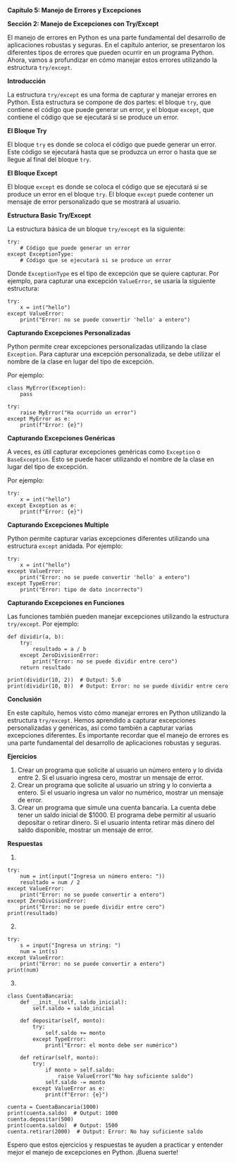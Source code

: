 **Capítulo 5: Manejo de Errores y Excepciones**

**Sección 2: Manejo de Excepciones con Try/Except**

El manejo de errores en Python es una parte fundamental del desarrollo de aplicaciones robustas y seguras. En el capítulo anterior, se presentaron los diferentes tipos de errores que pueden ocurrir en un programa Python. Ahora, vamos a profundizar en cómo manejar estos errores utilizando la estructura `try/except`.

**Introducción**

La estructura `try/except` es una forma de capturar y manejar errores en Python. Esta estructura se compone de dos partes: el bloque `try`, que contiene el código que puede generar un error, y el bloque `except`, que contiene el código que se ejecutará si se produce un error.

**El Bloque Try**

El bloque `try` es donde se coloca el código que puede generar un error. Este código se ejecutará hasta que se produzca un error o hasta que se llegue al final del bloque `try`.

**El Bloque Except**

El bloque `except` es donde se coloca el código que se ejecutará si se produce un error en el bloque `try`. El bloque `except` puede contener un mensaje de error personalizado que se mostrará al usuario.

**Estructura Basic Try/Except**

La estructura básica de un bloque `try/except` es la siguiente:
```
try:
    # Código que puede generar un error
except ExceptionType:
    # Código que se ejecutará si se produce un error
```
Donde `ExceptionType` es el tipo de excepción que se quiere capturar. Por ejemplo, para capturar una excepción `ValueError`, se usaría la siguiente estructura:
```
try:
    x = int("hello")
except ValueError:
    print("Error: no se puede convertir 'hello' a entero")
```
**Capturando Excepciones Personalizadas**

Python permite crear excepciones personalizadas utilizando la clase `Exception`. Para capturar una excepción personalizada, se debe utilizar el nombre de la clase en lugar del tipo de excepción.

Por ejemplo:
```
class MyError(Exception):
    pass

try:
    raise MyError("Ha ocurrido un error")
except MyError as e:
    print(f"Error: {e}")
```
**Capturando Excepciones Genéricas**

A veces, es útil capturar excepciones genéricas como `Exception` o `BaseException`. Esto se puede hacer utilizando el nombre de la clase en lugar del tipo de excepción.

Por ejemplo:
```
try:
    x = int("hello")
except Exception as e:
    print(f"Error: {e}")
```
**Capturando Excepciones Multiple**

Python permite capturar varias excepciones diferentes utilizando una estructura `except` anidada. Por ejemplo:
```
try:
    x = int("hello")
except ValueError:
    print("Error: no se puede convertir 'hello' a entero")
except TypeError:
    print("Error: tipo de dato incorrecto")
```
**Capturando Excepciones en Funciones**

Las funciones también pueden manejar excepciones utilizando la estructura `try/except`. Por ejemplo:
```
def dividir(a, b):
    try:
        resultado = a / b
    except ZeroDivisionError:
        print("Error: no se puede dividir entre cero")
    return resultado

print(dividir(10, 2))  # Output: 5.0
print(dividir(10, 0))  # Output: Error: no se puede dividir entre cero
```
**Conclusión**

En este capítulo, hemos visto cómo manejar errores en Python utilizando la estructura `try/except`. Hemos aprendido a capturar excepciones personalizadas y genéricas, así como también a capturar varias excepciones diferentes. Es importante recordar que el manejo de errores es una parte fundamental del desarrollo de aplicaciones robustas y seguras.

**Ejercicios**

1. Crear un programa que solicite al usuario un número entero y lo divida entre 2. Si el usuario ingresa cero, mostrar un mensaje de error.
2. Crear un programa que solicite al usuario un string y lo convierta a entero. Si el usuario ingresa un valor no numérico, mostrar un mensaje de error.
3. Crear un programa que simule una cuenta bancaria. La cuenta debe tener un saldo inicial de $1000. El programa debe permitir al usuario depositar o retirar dinero. Si el usuario intenta retirar más dinero del saldo disponible, mostrar un mensaje de error.

**Respuestas**

1.
```
try:
    num = int(input("Ingresa un número entero: "))
    resultado = num / 2
except ValueError:
    print("Error: no se puede convertir a entero")
except ZeroDivisionError:
    print("Error: no se puede dividir entre cero")
print(resultado)
```
2.
```
try:
    s = input("Ingresa un string: ")
    num = int(s)
except ValueError:
    print("Error: no se puede convertir a entero")
print(num)
```
3.
```
class CuentaBancaria:
    def __init__(self, saldo_inicial):
        self.saldo = saldo_inicial

    def depositar(self, monto):
        try:
            self.saldo += monto
        except TypeError:
            print("Error: el monto debe ser numérico")

    def retirar(self, monto):
        try:
            if monto > self.saldo:
                raise ValueError("No hay suficiente saldo")
            self.saldo -= monto
        except ValueError as e:
            print(f"Error: {e}")

cuenta = CuentaBancaria(1000)
print(cuenta.saldo)  # Output: 1000
cuenta.depositar(500)
print(cuenta.saldo)  # Output: 1500
cuenta.retirar(2000)  # Output: Error: No hay suficiente saldo
```
Espero que estos ejercicios y respuestas te ayuden a practicar y entender mejor el manejo de excepciones en Python. ¡Buena suerte!